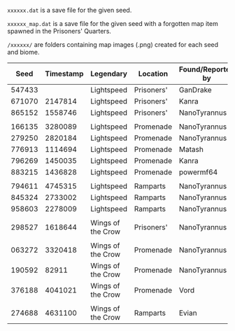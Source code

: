 `xxxxxx.dat` is a save file for the given seed.

`xxxxxx_map.dat` is a save file for the given seed with a forgotten map item spawned in the Prisoners' Quarters.

`/xxxxxx/` are folders containing map images (.png) created for each seed and biome.

| Seed   | Timestamp | Legendary         | Location   | Found/Reported by     |
| ------ | --------- | ----------------- | ---------- | --------------------- |
| 547433 |           | Lightspeed        | Prisoners' | GanDrake              |
| 671070 | 2147814   | Lightspeed        | Prisoners' | Kanra                 |
| 865152 | 1558746   | Lightspeed        | Prisoners' | NanoTyrannus          |
|        |           |                   |            |                       |
| 166135 | 3280089   | Lightspeed        | Promenade  | NanoTyrannus          |
| 279250 | 2820184   | Lightspeed        | Promenade  | NanoTyrannus          |
| 776913 | 1114694   | Lightspeed        | Promenade  | Matash                |
| 796269 | 1450035   | Lightspeed        | Promenade  | Kanra                 |
| 883215 | 1436828   | Lightspeed        | Promenade  | powermf64             |
|        |           |                   |            |                       |
| 794611 | 4745315   | Lightspeed        | Ramparts   | NanoTyrannus          |
| 845324 | 2733002   | Lightspeed        | Ramparts   | NanoTyrannus          |
| 958603 | 2278009   | Lightspeed        | Ramparts   | NanoTyrannus          |
|        |           |                   |            |                       |
| 298527 | 1618644   | Wings of the Crow | Prisoners' | NanoTyrannus          |
|        |           |                   |            |                       |
| 063272 | 3320418   | Wings of the Crow | Promenade  | NanoTyrannus          |
| 190592 | 82911     | Wings of the Crow | Promenade  | NanoTyrannus          |
| 376188 | 4041021   | Wings of the Crow | Promenade  | Vord                  |
|        |           |                   |            |                       |
| 274688 | 4631100   | Wings of the Crow | Ramparts   | Evian                 |

